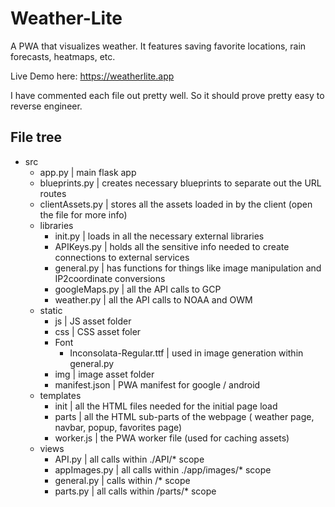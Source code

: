 # Weather-Lite
A PWA that visualizes weather.
It features saving favorite locations, rain forecasts, heatmaps, etc.

Live Demo here: https://weatherlite.app

I have commented each file out pretty well. So it should prove pretty easy to reverse engineer.

## File tree
* src
  * app.py | main flask app
  * blueprints.py | creates necessary blueprints to separate out the URL routes
  * clientAssets.py | stores all the assets loaded in by the client (open the file for more info)
  * libraries
    - init.py | loads in all the necessary external libraries
    - APIKeys.py | holds all the sensitive info needed to create connections to external services
    - general.py | has functions for things like image manipulation and IP2coordinate conversions
    - googleMaps.py | all the API calls to GCP
    - weather.py | all the API calls to NOAA and OWM
  - static
    - js | JS asset folder
    - css | CSS asset foler
    - Font
      - Inconsolata-Regular.ttf | used in image generation within general.py
    - img | image asset folder
    - manifest.json | PWA manifest for google / android
  - templates
    - init | all the HTML files needed for the initial page load
    - parts | all the HTML sub-parts of the webpage ( weather page, navbar, popup, favorites page)
    - worker.js | the PWA worker file (used for caching assets)
  - views
    - API.py | all calls within ./API/* scope
    - appImages.py | all calls within ./app/images/* scope
    - general.py | calls within /* scope
    - parts.py | all calls within /parts/* scope
    


